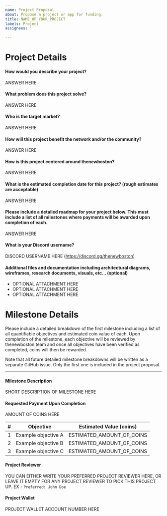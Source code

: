 ```yaml
---
name: Project Proposal
about: Propose a project or app for funding.
title: NAME_OF_YOUR_PROJECT
labels: Project
assignees: ''

---
```


# Project Details

#### How would you describe your project?
ANSWER HERE

#### What problem does this project solve?
ANSWER HERE

#### Who is the target market?
ANSWER HERE

#### How will this project benefit the network and/or the community?
ANSWER HERE

#### How is this project centered around thenewboston?
ANSWER HERE

#### What is the estimated completion date for this project? (rough estimates are acceptable)
ANSWER HERE

#### Please include a detailed roadmap for your project below. This must include a list of all milestones where payments will be awarded upon completion of each.
ANSWER HERE

#### What is your Discord username?
DISCORD USERNAME HERE (https://discord.gg/thenewboston)

#### Additional files and documentation including architectural diagrams, wireframes, research documents, visuals, etc… (optional)
- OPTIONAL ATTACHMENT HERE
- OPTIONAL ATTACHMENT HERE
- OPTIONAL ATTACHMENT HERE

# Milestone Details

Please include a detailed breakdown of the first milestone including a list of all quantifiable objectives and 
estimated coin value of each. Upon completion of the milestone, each objective will be reviewed by thenewboston team 
and once all objectives have been verified as completed, coins will then be rewarded.

Note that all future detailed milestone breakdowns will be written as a separate GitHub issue. Only the first one is 
included in the project proposal.

---

#### Milestone Description
SHORT DESCRIPTION OF MILESTONE HERE

#### Requested Payment Upon Completion
AMOUNT OF COINS HERE

| # | Objective           | Estimated Value (coins)   |
| - | ------------------- | ------------------------- |
| 1 | Example objective A | ESTIMATED_AMOUNT_OF_COINS |
| 2 | Example objective B | ESTIMATED_AMOUNT_OF_COINS |
| 3 | Example objective C | ESTIMATED_AMOUNT_OF_COINS |

#### Project Reviewer
YOU CAN EITHER WRITE YOUR PREFERRED PROJECT REVIEWER HERE, OR LEAVE IT EMPTY FOR ANY PROJECT REVIEWER TO PICK THIS PROJECT UP.
EX - `Preferred: John Doe`

#### Project Wallet
PROJECT WALLET ACCOUNT NUMBER HERE
